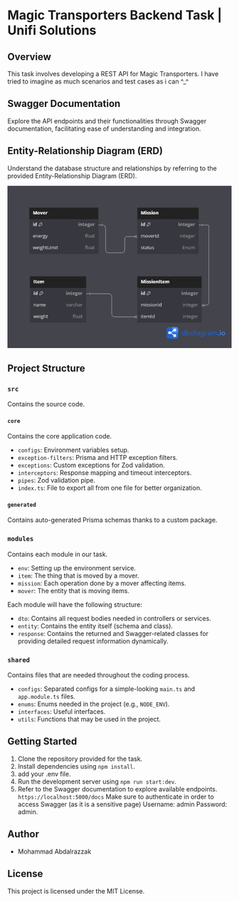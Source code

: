 # Magic Transporters Backend Task | Unifi Solutions

## Overview

This task involves developing a REST API for Magic Transporters.
I have tried to imagine as much scenarios and test cases as i can ^\_^

## Swagger Documentation

Explore the API endpoints and their functionalities through Swagger documentation, facilitating ease of understanding and integration.

## Entity-Relationship Diagram (ERD)

Understand the database structure and relationships by referring to the provided Entity-Relationship Diagram (ERD).

![ERD](./erd.png)

## Project Structure

### `src`

Contains the source code.

#### `core`

Contains the core application code.

- `configs`: Environment variables setup.
- `exception-filters`: Prisma and HTTP exception filters.
- `exceptions`: Custom exceptions for Zod validation.
- `interceptors`: Response mapping and timeout interceptors.
- `pipes`: Zod validation pipe.
- `index.ts`: File to export all from one file for better organization.

#### `generated`

Contains auto-generated Prisma schemas thanks to a custom package.

### `modules`

Contains each module in our task.

- `env`: Setting up the environment service.
- `item`: The thing that is moved by a mover.
- `mission`: Each operation done by a mover affecting items.
- `mover`: The entity that is moving items.

Each module will have the following structure:

- `dto`: Contains all request bodies needed in controllers or services.
- `entity`: Contains the entity itself (schema and class).
- `response`: Contains the returned and Swagger-related classes for providing detailed request information dynamically.

### `shared`

Contains files that are needed throughout the coding process.

- `configs`: Separated configs for a simple-looking `main.ts` and `app.module.ts` files.
- `enums`: Enums needed in the project (e.g., `NODE_ENV`).
- `interfaces`: Useful interfaces.
- `utils`: Functions that may be used in the project.

## Getting Started

1. Clone the repository provided for the task.
2. Install dependencies using `npm install`.
3. add your .env file.
4. Run the development server using `npm run start:dev`.
5. Refer to the Swagger documentation to explore available endpoints. `https://localhost:5000/docs`
   Make sure to authenticate in order to access Swagger (as it is a sensitive page) Username: admin Password: admin.

## Author

- Mohammad Abdalrazzak

## License

This project is licensed under the MIT License.
